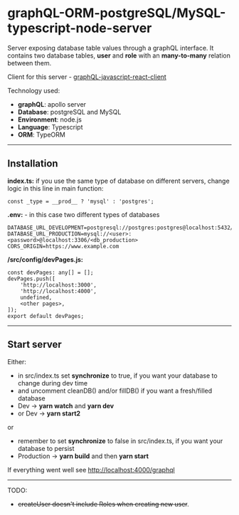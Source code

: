 # graphQL-ORM-postgreSQL/MySQL-typescript-node-server

Server exposing database table values through a graphQL interface.
It contains two database tables, **user** and **role** with an **many-to-many** relation between them.


Client for this server  - [graphQL-javascript-react-client](https://github.com/Joghur/graphQL-javascript-react-client)

Technology used:
 * **graphQL**: apollo server
 * **Database**: postgreSQL and MySQL
 * **Environment**: node.js
 * **Language**: Typescript
 * **ORM**: TypeORM

---

## Installation

  **index.ts:** if you use the same type of database on different servers, change logic in this line in main function:

	const _type = __prod__ ? 'mysql' : 'postgres';

  **.env:** - in this case two different types of databases

	DATABASE_URL_DEVELOPMENT=postgresql://postgres:postgres@localhost:5432/<db_development>
	DATABASE_URL_PRODUCTION=mysql://<user>:<password>@localhost:3306/<db_production>
	CORS_ORIGIN=https://www.example.com

**/src/config/devPages.js:**

	const devPages: any[] = [];
	devPages.push([
		'http://localhost:3000',
		'http://localhost:4000',
		undefined,
		<other pages>,
	]);
	export default devPages;

---

## Start server
Either:

 - in src/index.ts set **synchronize** to true, if you want your database to change during dev time
 - and uncomment cleanDB() and/or fillDB() if you want a fresh/filled database
 - Dev -> **yarn watch** and **yarn dev**
 - or Dev -> **yarn start2**

  or

 - remember to set **synchronize** to false in src/index.ts, if you want your database to persist
 - Production -> **yarn build** and then **yarn start**

If everything went well see [http://localhost:4000/graphql](http://localhost:4000/graphql)

---

TODO:
 - <s>createUser doesn't include Roles when creating new user</s>.

